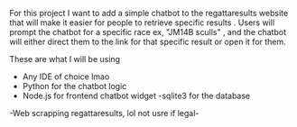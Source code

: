 For this project I want to add a simple chatbot
to the regattaresults website that will make it easier for people to retrieve specific results
.
Users will prompt the chatbot for a specific race ex, "JM14B sculls" , and the chatbot
will either direct them to the link for that specific result or open it for them.


These are what I will be using
- Any IDE of choice lmao
- Python for the chatbot logic
- Node.js for frontend chatbot widget
-sqlite3 for the database

-Web scrapping regattaresults, lol not usre if legal-